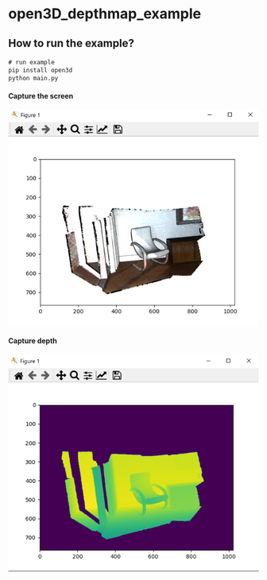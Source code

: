 # open3D_depthmap_example
## How to run the example?

    # run example
    pip install open3d
    python main.py

#### Capture the screen

![Capture the screen](screenshot_image.png)

#### Capture depth

![Capture depth](screenshot_depth.png)
